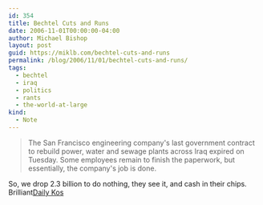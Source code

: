 ```yaml
---
id: 354
title: Bechtel Cuts and Runs
date: 2006-11-01T00:00:00-04:00
author: Michael Bishop
layout: post
guid: https://miklb.com/bechtel-cuts-and-runs
permalink: /blog/2006/11/01/bechtel-cuts-and-runs/
tags:
  - bechtel
  - iraq
  - politics
  - rants
  - the-world-at-large
kind:
  - Note
---
```

<blockquote>The San Francisco engineering company's last government contract to rebuild power, water and sewage plants across Iraq expired on Tuesday. Some employees remain to finish the paperwork, but essentially, the company's job is done.</blockquote>
<p>So, we drop 2.3 billion to do nothing, they see it, and cash in their chips.  Brilliant<a href="http://www.dailykos.com/storyonly/2006/11/1/192535/983">Daily Kos</a></p>